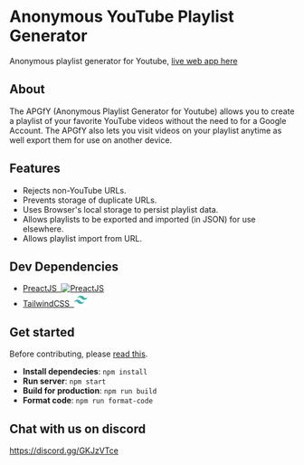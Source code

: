 # Anonymous YouTube Playlist Generator

Anonymous playlist generator for Youtube, [live web app here](https://anonymous-youtube-playlist-generator.netlify.app/)  

## About

The APGfY (Anonymous Playlist Generator for Youtube) allows you to create a playlist of your favorite YouTube videos without the need to for a Google Account. The APGfY also lets you visit videos on your playlist anytime as well export them for use on another device. 

## Features 

- Rejects non-YouTube URLs. 
- Prevents storage of duplicate URLs.
- Uses Browser's local storage to persist playlist data. 
- Allows playlists to be exported and imported (in JSON) for use elsewhere. 
- Allows playlist import from URL.

## Dev Dependencies  

- <a href="https://preactjs.com/" target="_blank">PreactJS &nbsp;<img src="https://raw.githubusercontent.com/preactjs/preact/8b0bcc927995c188eca83cba30fbc83491cc0b2f/logo.svg?sanitize=true" title="PreactJS" alt="PreactJS" height="24" /></a>
- <a href="https://tailwindcss.com/" target="_blank">TailwindCSS &nbsp;<img src="https://github.com/devicons/devicon/blob/master/icons/tailwindcss/tailwindcss-plain.svg" title="TailwindCSS" alt="TailwindCSS" height="24"/></a>

## Get started

Before contributing, please [read this](https://github.com/RodrigoWebDev/anonymous-youtube-playlist-generator/blob/master/CONTRIBUTING.md).

- **Install dependecies**: `npm install`
- **Run server**: `npm start`
- **Build for production**: `npm run build`
- **Format code**: `npm run format-code`

## Chat with us on discord

https://discord.gg/GKJzVTce
